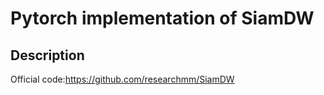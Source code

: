 # Pytorch implementation of SiamDW
## Description

Official code:https://github.com/researchmm/SiamDW

